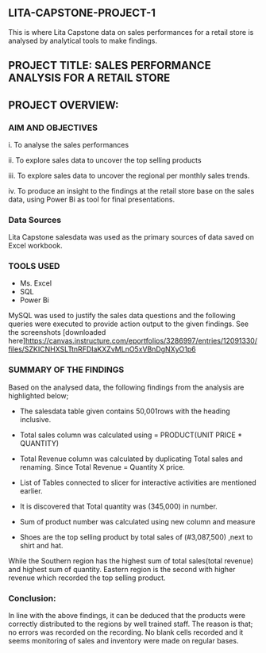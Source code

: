 ## LITA-CAPSTONE-PROJECT-1
This is  where Lita Capstone data on sales performances for a retail store is analysed by analytical tools to make  findings. 

## PROJECT TITLE: SALES PERFORMANCE ANALYSIS FOR A RETAIL STORE

## PROJECT OVERVIEW:

### AIM AND OBJECTIVES

 i. To analyse the sales performances 

 ii. To explore sales data to uncover the top selling products

 iii. To explore sales data to uncover the regional per monthly sales trends.

  iv. To produce an insight to the findings at the retail store base on the sales data, using Power Bi  as tool for final presentations.

### Data Sources
   Lita Capstone salesdata was used as the primary sources of data saved on Excel workbook.

  ### TOOLS USED

- Ms. Excel
- SQL
- Power Bi

MySQL was used to justify the sales data questions and the following queries were executed to provide action output to the given findings.
See the screenshots [downloaded here]https://canvas.instructure.com/eportfolios/3286997/entries/12091330/files/SZKICNHXSLTtnRFDIaKXZvMLnO5xVBnDgNXyO1p6

### SUMMARY OF THE FINDINGS

Based on the analysed data, the following findings from the analysis are highlighted below;

* The salesdata table given contains 50,001rows with  the heading inclusive.

* Total sales column was calculated using                = PRODUCT(UNIT PRICE * QUANTITY)

* Total Revenue column was calculated by duplicating Total sales and renaming. Since Total Revenue = Quantity X price.

 * List of Tables connected to slicer for interactive activities are mentioned earlier.

* It is discovered that Total quantity was (345,000) in number.

* Sum of product number was calculated using new column and measure

* Shoes are the top selling product by total sales of (#3,087,500) ,next to shirt and hat.

While the Southern region has the highest sum of total sales(total revenue) and highest sum of quantity. Eastern region is the second with higher revenue which recorded the top selling product.

 

### Conclusion:

In line with the above findings, it can be deduced that the products were correctly distributed to the regions by well trained staff. The reason is that; no errors was recorded on the recording. No blank cells recorded and it seems monitoring of sales and inventory were made on regular bases.
